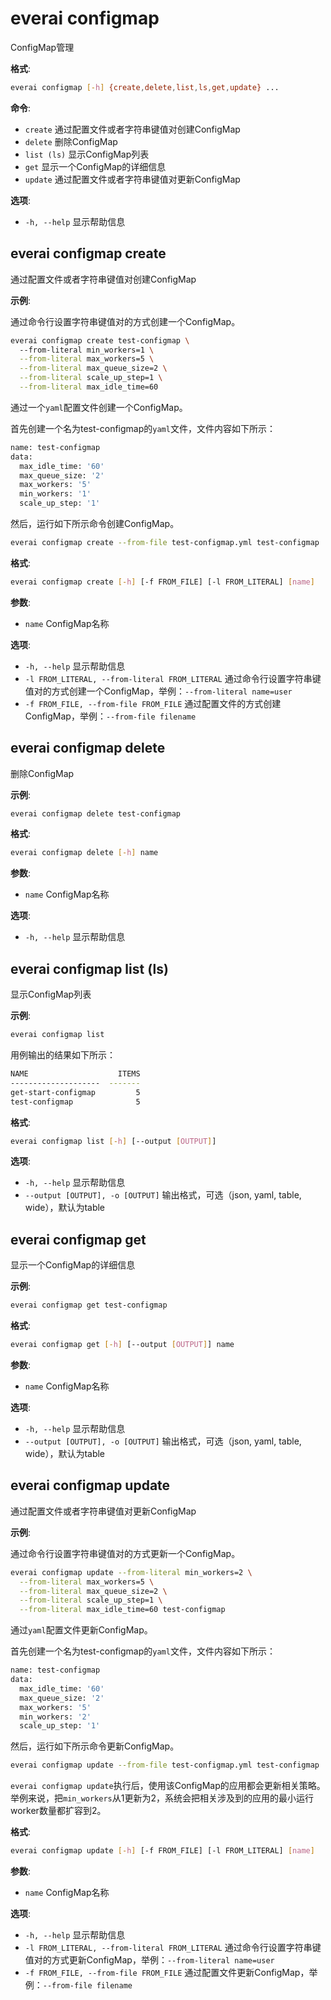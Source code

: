 # everai configmap
ConfigMap管理  

**格式**:  
```bash
everai configmap [-h] {create,delete,list,ls,get,update} ...
```

**命令**:  

* `create`              通过配置文件或者字符串键值对创建ConfigMap  
* `delete`              删除ConfigMap  
* `list (ls)`           显示ConfigMap列表  
* `get`                 显示一个ConfigMap的详细信息  
* `update`              通过配置文件或者字符串键值对更新ConfigMap  

**选项**:  
* `-h, --help`            显示帮助信息  
 
## everai configmap create              
通过配置文件或者字符串键值对创建ConfigMap  

**示例**:  

通过命令行设置字符串键值对的方式创建一个ConfigMap。  

```bash  
everai configmap create test-configmap \ 
  --from-literal min_workers=1 \
  --from-literal max_workers=5 \
  --from-literal max_queue_size=2 \
  --from-literal scale_up_step=1 \
  --from-literal max_idle_time=60
```

通过一个`yaml`配置文件创建一个ConfigMap。  

首先创建一个名为test-configmap的`yaml`文件，文件内容如下所示：  

```bash
name: test-configmap
data:
  max_idle_time: '60'
  max_queue_size: '2'
  max_workers: '5'
  min_workers: '1'
  scale_up_step: '1'
```
然后，运行如下所示命令创建ConfigMap。  

```bash  
everai configmap create --from-file test-configmap.yml test-configmap
```

**格式**: 
```bash 
everai configmap create [-h] [-f FROM_FILE] [-l FROM_LITERAL] [name]
```

**参数**:  
  * `name`                  ConfigMap名称

**选项**:  
* `-h, --help`            显示帮助信息  
* `-l FROM_LITERAL, --from-literal FROM_LITERAL`
                        通过命令行设置字符串键值对的方式创建一个ConfigMap，举例：`--from-literal name=user`  
* `-f FROM_FILE, --from-file FROM_FILE`
                        通过配置文件的方式创建ConfigMap，举例：`--from-file filename`  

## everai configmap delete              
删除ConfigMap  

**示例**:  
```bash
everai configmap delete test-configmap
```
**格式**: 
```bash
everai configmap delete [-h] name
```

**参数**:  
  * `name`        ConfigMap名称

**选项**:
* `-h, --help`  显示帮助信息

## everai configmap list (ls)           
显示ConfigMap列表  

**示例**:  
```bash
everai configmap list
```
用例输出的结果如下所示：    
```bash
NAME                    ITEMS
--------------------  -------
get-start-configmap         5
test-configmap              5
```

**格式**: 
```bash
everai configmap list [-h] [--output [OUTPUT]]
```
**选项**:  
* `-h, --help`            显示帮助信息  
* `--output [OUTPUT], -o [OUTPUT]`
                        输出格式，可选（json, yaml, table, wide），默认为table  

## everai configmap get                 
显示一个ConfigMap的详细信息  

**示例**:  
```bash  
everai configmap get test-configmap
```

**格式**:  
```bash
everai configmap get [-h] [--output [OUTPUT]] name  
```

**参数**:  
  * `name`                  ConfigMap名称

**选项**:  
* `-h, --help`            显示帮助信息  
* `--output [OUTPUT], -o [OUTPUT]`
                        输出格式，可选（json, yaml, table, wide），默认为table

## everai configmap update              
通过配置文件或者字符串键值对更新ConfigMap  

**示例**:  

通过命令行设置字符串键值对的方式更新一个ConfigMap。

```bash  
everai configmap update --from-literal min_workers=2 \
  --from-literal max_workers=5 \
  --from-literal max_queue_size=2 \
  --from-literal scale_up_step=1 \
  --from-literal max_idle_time=60 test-configmap
```

通过`yaml`配置文件更新ConfigMap。

首先创建一个名为test-configmap的`yaml`文件，文件内容如下所示：  

```bash
name: test-configmap
data:
  max_idle_time: '60'
  max_queue_size: '2'
  max_workers: '5'
  min_workers: '2'
  scale_up_step: '1'
```

然后，运行如下所示命令更新ConfigMap。  

```bash  
everai configmap update --from-file test-configmap.yml test-configmap
```
`everai configmap update`执行后，使用该ConfigMap的应用都会更新相关策略。举例来说，把`min_workers`从1更新为2，系统会把相关涉及到的应用的最小运行worker数量都扩容到2。

**格式**: 
```bash
everai configmap update [-h] [-f FROM_FILE] [-l FROM_LITERAL] [name]
```

**参数**:  
  * `name`                  ConfigMap名称

**选项**:  
* `-h, --help`            显示帮助信息  
* `-l FROM_LITERAL, --from-literal FROM_LITERAL`  通过命令行设置字符串键值对的方式更新ConfigMap，举例：`--from-literal name=user`  
* `-f FROM_FILE, --from-file FROM_FILE`  通过配置文件更新ConfigMap，举例：`--from-file filename`  

